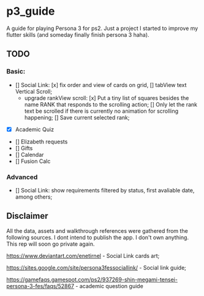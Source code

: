 # p3_guide

A guide for playing Persona 3 for ps2. Just a project I started to improve my flutter skills (and someday finally finish persona 3 haha).

## TODO

### Basic: 

- [] Social Link: 
    [x] fix order and view of cards on grid,
    [] tabView text Vertical Scroll;
    - upgrade rankView scroll:
        [x] Put a tiny list of squares besides the name RANK that responds to the scrolling action;
        [] Only let the rank text be scrolled if there is currently no animation for scrolling happening;
        [] Save current selected rank;
        
- [x] Academic Quiz

- [] Elizabeth requests
- [] Gifts
- [] Calendar
- [] Fusion Calc

### Advanced

- [] Social Link: show requirements filtered by status, first avaliable date, among others;

## Disclaimer

All the data, assets and walkthrough references were gathered from the following sources. I dont intend to publish the app. I don't own anything. This rep will soon go private again.

https://www.deviantart.com/enetirnel 
    - Social Link cards art;

https://sites.google.com/site/persona3fessociallink/ 
    - Social link guide;

https://gamefaqs.gamespot.com/ps2/937269-shin-megami-tensei-persona-3-fes/faqs/52867 
    - academic question guide